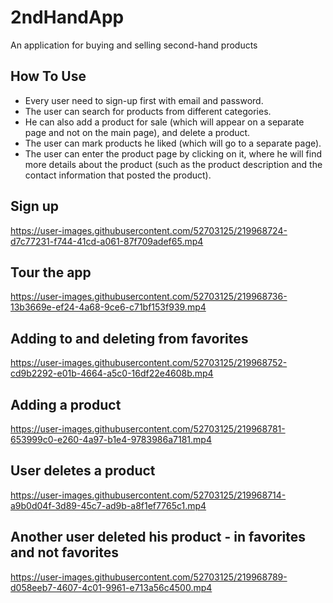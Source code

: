 # 2ndHandApp

An application for buying and selling second-hand products

## How To Use

* Every user need to sign-up first with email and password.
* The user can search for products from different categories.
* He can also add a product for sale (which will appear on a separate page and not on the main page), and delete a product.
* The user can mark products he liked (which will go to a separate page).
* The user can enter the product page by clicking on it, where he will find more details about the product (such as the product description and the contact information that posted the product).

## Sign up 
https://user-images.githubusercontent.com/52703125/219968724-d7c77231-f744-41cd-a061-87f709adef65.mp4

## Tour the app
https://user-images.githubusercontent.com/52703125/219968736-13b3669e-ef24-4a68-9ce6-c71bf153f939.mp4

## Adding to and deleting from favorites
https://user-images.githubusercontent.com/52703125/219968752-cd9b2292-e01b-4664-a5c0-16df22e4608b.mp4

## Adding a product
https://user-images.githubusercontent.com/52703125/219968781-653999c0-e260-4a97-b1e4-9783986a7181.mp4

## User deletes a product
https://user-images.githubusercontent.com/52703125/219968714-a9b0d04f-3d89-45c7-ad9b-a8f1ef7765c1.mp4

## Another user deleted his product - in favorites and not favorites
https://user-images.githubusercontent.com/52703125/219968789-d058eeb7-4607-4c01-9961-e713a56c4500.mp4








